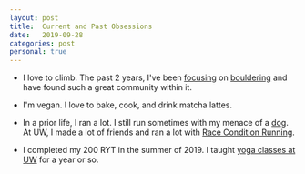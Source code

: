 ```yaml
---
layout: post
title:  Current and Past Obsessions
date:   2019-09-28
categories: post
personal: true
---
```


* I love to climb. The past 2 years, I've been [focusing](assets/IMG_3591.mov) on [bouldering](assets/IMG_3511.mov) and have found such a great community within it.

* I'm vegan. I love to bake, cook, and drink matcha lattes.

* In a prior life, I ran a lot. I still run sometimes with my menace of a [dog](assets/banjo.PNG). At UW, I made a lot of friends and ran a lot with [Race Condition Running](http://raceconditionrunning.com).

* I completed my 200 RYT in the summer of 2019. 
I taught [yoga classes at UW](https://www.washington.edu/ima/classes/mindfulness/) for a year or so.